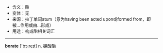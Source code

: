 - <span class="definition">含义：酯</span>
- <span class="definition">变体：无</span>
- <span class="definition">来源：拉丁单词atum（意为having been acted upon或formed from，即被…作用或由…形成）</span>
- <span class="definition">用途：构成酯相关词汇</span>

---

<span class="vocabulary">**borate**</span> ['bɔːreɪt] n. 硼酸酯
